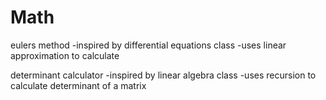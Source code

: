 # Math

eulers method 
  -inspired by differential equations class
  -uses linear approximation to calculate

determinant calculator
  -inspired by linear algebra class
  -uses recursion to calculate determinant of a matrix
